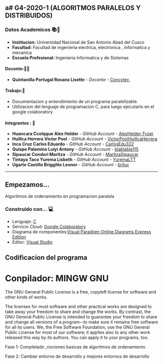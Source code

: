 a# G4-2020-1 (ALGORITMOS PARALELOS Y DISTRIBUIDOS)
---

### Datos Academicos 📚📓

- **Institucion:** Universidad Nacional de San Antonio Abad del Cusco
- **Facultad:** Facultad de ingenieria electrica, electronica , informatica y mecanica
- **Escuela Profesional:** Ingenieria Informatica y de Sistemas

#### Docente:👩‍🏫
- **Quintanilla Portugal Roxana Lisette** - _Docente_ - [Concytec](http://directorio.concytec.gob.pe/appDirectorioCTI/VerDatosInvestigador.do?id_investigador=40930).

#### Trabajo:📂

- Documentacion y entendimiento de un programa paralelizable.
- Utilizacion del lenguaje de programacion C, para luego ejecutarlo en el google colaboratory

#### Integrantes : 📌

- **Huancara Ccolqque Alex Helder** - _GitHub Account_ - [AlexHelder-Tyzer](https://github.com/AlexHelder-Tyzer)
- **Huillca Herrera Victor Pool** - _GitHub Account_ - [VictorPoolHuillcaHerrera](https://github.com/VictorPoolHuillcaHerrera)
- **Inca Cruz Carlos Eduardo** - _GitHub Account_ - [CarlosEdu322](https://github.com/CarlosEdu322)
- **Quispe Palomino Luiyi Antony** - _GitHub Account_ - [blablabla115](https://github.com/blablabla115)
- **Sipaucar Condori Maritza** - _GitHub Account_ - [MaritzaSipaucar](https://github.com/MaritzaSipaucar)
- **Tintaya Taco Yurema Lisbeth** - _GitHub Account_ - [YuremaLTT](https://github.com/YuremaLTT)
- **Ugarte Castillo Briggitte Leonor** - _GitHub Account_ - [briluc](https://github.com/briluc)
---
## Empezamos... 

Algoritmos de ordenamiento en programacion paralela 

### Construido con... 💻

- Lenguaje: [C](http://www.mingw.org/)
- Servicio Cloud: [Google Colaboratory](https://colab.research.google.com/notebooks/intro.ipynb)
- Diagrama de componentes:[Visual Paradigm Online Diagrams Express Edition](https://online.visual-paradigm.com/diagrams/solutions/free-visual-paradigm-online/)
- Editor: [Visual Studio](https://visualstudio.microsoft.com/es/)

## Codificacion del programa 
# Conpilador: MINGW GNU 

The GNU General Public License is a free, copyleft license for software and other kinds of works.

The licenses for most software and other practical works are designed to take away your freedom to share and change the works. By contrast, the GNU General Public License is intended to guarantee your freedom to share and change all versions of a program--to make sure it remains free software for all its users. We, the Free Software Foundation, use the GNU General Public License for most of our software; it applies also to any other work released this way by its authors. You can apply it to your programs, too.


Fase 1: Completado ,nociones basicas de algoritmos de ordenamiento

Fase 2: Cambiar entorno de desarrollo y mejores entornos de desarrollo


